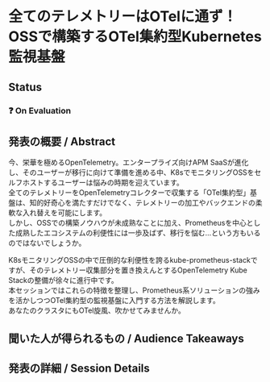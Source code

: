 # 全てのテレメトリーはOTelに通ず！OSSで構築するOTel集約型Kubernetes監視基盤

## Status

### ❓ On Evaluation

## 発表の概要 / Abstract

今、栄華を極めるOpenTelemetry。エンタープライズ向けAPM SaaSが進化し、そのユーザーが移行に向けて準備を進める中、K8sでモニタリングOSSをセルフホストするユーザーは悩みの時期を迎えています。  
全てのテレメトリーをOpenTelemetryコレクターで収集する「OTel集約型」基盤は、知的好奇心を満たすだけでなく、テレメトリーの加工やバックエンドの柔軟な入れ替えを可能にします。  
しかし、OSSでの構築ノウハウが未成熟なことに加え、Prometheusを中心とした成熟したエコシステムの利便性には一歩及ばず、移行を悩む…という方もいるのではないでしょうか。

K8sモニタリングOSSの中で圧倒的な利便性を誇るkube-prometheus-stackですが、そのテレメトリー収集部分を置き換えんとするOpenTelemetry Kube Stackの整備が徐々に進行中です。  
本セッションではこれらの特徴を整理し、Prometheus系ソリューションの強みを活かしつつOTel集約型の監視基盤に入門する方法を解説します。  
あなたのクラスタにもOTel旋風、吹かせてみませんか。

## 聞いた人が得られるもの / Audience Takeaways

## 発表の詳細 / Session Details
